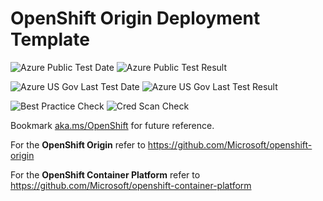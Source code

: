 # OpenShift Origin Deployment Template

![Azure Public Test Date](https://azurequickstartsservice.blob.core.windows.net/badges/openshift-origin-rhel/PublicLastTestDate.svg)
![Azure Public Test Result](https://azurequickstartsservice.blob.core.windows.net/badges/openshift-origin-rhel/PublicDeployment.svg)

![Azure US Gov Last Test Date](https://azurequickstartsservice.blob.core.windows.net/badges/openshift-origin-rhel/FairfaxLastTestDate.svg)
![Azure US Gov Last Test Result](https://azurequickstartsservice.blob.core.windows.net/badges/openshift-origin-rhel/FairfaxDeployment.svg)

![Best Practice Check](https://azurequickstartsservice.blob.core.windows.net/badges/openshift-origin-rhel/BestPracticeResult.svg)
![Cred Scan Check](https://azurequickstartsservice.blob.core.windows.net/badges/openshift-origin-rhel/CredScanResult.svg)

Bookmark [aka.ms/OpenShift](http://aka.ms/OpenShift) for future reference.

For the **OpenShift Origin** refer to
https://github.com/Microsoft/openshift-origin

For the **OpenShift Container Platform** refer to
https://github.com/Microsoft/openshift-container-platform
